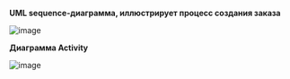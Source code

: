 **UML sequence-диаграмма, иллюстрирует процесс создания заказа**

![image](https://github.com/cyberlizka/-/assets/164761247/04c50868-bc59-4f5c-80f8-1ae264b95426)

**Диаграмма Activity**

![image](https://github.com/cyberlizka/-/assets/164761247/2241f1d5-d01f-494a-a36e-782d7486ba4e)

